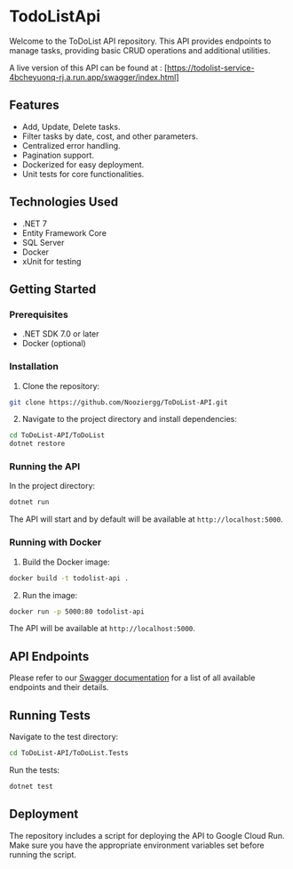 # TodoListApi

Welcome to the ToDoList API repository. This API provides endpoints to manage tasks, providing basic CRUD operations and additional utilities.

A live version of this API can be found at : 
[https://todolist-service-4bcheyuonq-rj.a.run.app/swagger/index.html]

## Features

- Add, Update, Delete tasks.
- Filter tasks by date, cost, and other parameters.
- Centralized error handling.
- Pagination support.
- Dockerized for easy deployment.
- Unit tests for core functionalities.

## Technologies Used

- .NET 7
- Entity Framework Core
- SQL Server
- Docker
- xUnit for testing

## Getting Started

### Prerequisites

- .NET SDK 7.0 or later
- Docker (optional)

### Installation

1. Clone the repository:

```bash
git clone https://github.com/Nooziergg/ToDoList-API.git
```

2. Navigate to the project directory and install dependencies:

```bash
cd ToDoList-API/ToDoList
dotnet restore
```

### Running the API

In the project directory:

```bash
dotnet run
```

The API will start and by default will be available at `http://localhost:5000`.

### Running with Docker

1. Build the Docker image:

```bash
docker build -t todolist-api .
```

2. Run the image:

```bash
docker run -p 5000:80 todolist-api
```

The API will be available at `http://localhost:5000`.

## API Endpoints

Please refer to our [Swagger documentation](http://localhost:5000/swagger) for a list of all available endpoints and their details.

## Running Tests

Navigate to the test directory:

```bash
cd ToDoList-API/ToDoList.Tests
```

Run the tests:

```bash
dotnet test
```

## Deployment

The repository includes a script for deploying the API to Google Cloud Run. Make sure you have the appropriate environment variables set before running the script.
